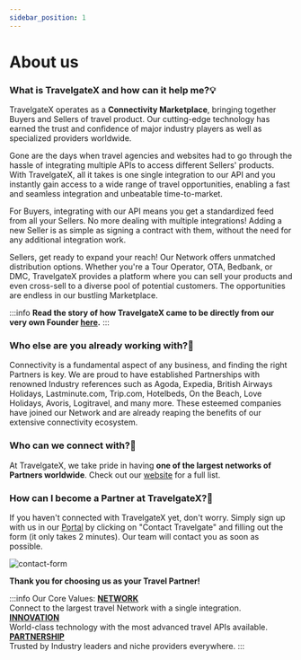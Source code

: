 ```yaml
---
sidebar_position: 1
---
```


# About us

### What is TravelgateX and how can it help me?💡

TravelgateX operates as a **Connectivity Marketplace**, bringing together Buyers and Sellers of travel product. Our cutting-edge technology has earned the trust and confidence of major industry players as well as specialized providers worldwide.

Gone are the days when travel agencies and websites had to go through the hassle of integrating multiple APIs to access different Sellers' products. With TravelgateX, all it takes is one single integration to our API and you instantly gain access to a wide range of travel opportunities, enabling a fast and seamless integration and unbeatable time-to-market.

For Buyers, integrating with our API means you get a standardized feed from all your Sellers. No more dealing with multiple integrations! Adding a new Seller is as simple as signing a contract with them, without the need for any additional integration work.

Sellers, get ready to expand your reach! Our Network offers unmatched distribution options. Whether you're a Tour Operator, OTA, Bedbank, or DMC, TravelgateX provides a platform where you can sell your products and even cross-sell to a diverse pool of potential customers. The opportunities are endless in our bustling Marketplace.
 
:::info
**Read the story of how TravelgateX came to be directly from our very own Founder [here](https://blog.travelgate.com/en/from-xml-travelgate-to-travelgatex).**
:::

### Who else are you already working with?🔎
Connectivity is a fundamental aspect of any business, and finding the right Partners is key. We are proud to have established Partnerships with renowned Industry references such as Agoda, Expedia, British Airways Holidays, Lastminute.com, Trip.com, Hotelbeds, On the Beach, Love Holidays, Avoris, Logitravel, and many more. These esteemed companies have joined our Network and are already reaping the benefits of our extensive connectivity ecosystem.


### Who can we connect with?🚀
At TravelgateX, we take pride in having **one of the largest networks of Partners worldwide**. Check out our [website](https://www.travelgate.com/) for a full list.

### How can I become a Partner at TravelgateX?🌟
If you haven't connected with TravelgateX yet, don't worry. Simply sign up with us in our [Portal](https://www.travelgate.com/) by clicking on "Contact Travelgate" and filling out the form (it only takes 2 minutes). Our team will contact you as soon as possible.

![contact-form](https://storage.travelgate.com/kbase/contact-form.jpg)

**Thank you for choosing us as your Travel Partner!**


:::info Our Core Values:
**<ins>NETWORK</ins>**  
Connect to the largest travel Network with a single integration.  
**<ins>INNOVATION</ins>**   
World-class technology with the most advanced travel APIs available.  
**<ins>PARTNERSHIP</ins>**  
Trusted by Industry leaders and niche providers everywhere.
:::